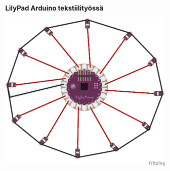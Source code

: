 ## LilyPad Arduino tekstiilityössä

![Kytkentäkaavio - Huomioliivi](kytkentakaavio/kytkenta_bb.png "Kytkentäkaavio")
